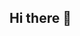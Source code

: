 ## Hi there 👋

<!--
**Nainai-16/Nainai-16** is a ✨ _special_ ✨ repository because its `README.md` (this file) appears on your GitHub profile.

Here are some ideas to get you started:

- 🔭 i'm currently working on getting more familiar with the computer science field 
- 🌱 I’m learning full stack web -development now and i admire cyber security 
- 👯 I’m looking to collaborate on learning 
- 🤔 I’m looking for help with  everything?,i hope to come across people who can share their level of knowledge with me . 
- 📫 How to reach me: instagram: @snoozeynai
- 😄 Pronouns:she/her
- ⚡ Fun fact: i'm new here ?
-->
